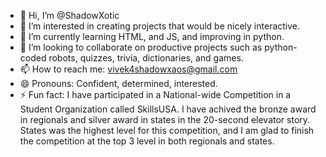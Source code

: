 - 👋 Hi, I’m @ShadowXotic
- 👀 I’m interested in creating projects that would be nicely interactive.
- 🌱 I’m currently learning HTML, and JS, and improving in python.
- 💞️ I’m looking to collaborate on productive projects such as python-coded robots, quizzes, trivia, dictionaries, and games.
- 📫 How to reach me: vivek4shadowxaos@gmail.com 
- 😄 Pronouns: Confident, determined, interested.
- ⚡ Fun fact: I have participated in a National-wide Competition in a Student Organization called SkillsUSA. I have achived the bronze award in regionals and silver award in states in the 20-second elevator story. States was the highest level for this competition, and I am glad to finish the competition at the top 3 level in both regionals and states.

<!---
ShadowXotic/ShadowXotic is a ✨ special ✨ repository because its `README.md` (this file) appears on your GitHub profile.
You can click the Preview link to take a look at your changes.
--->
